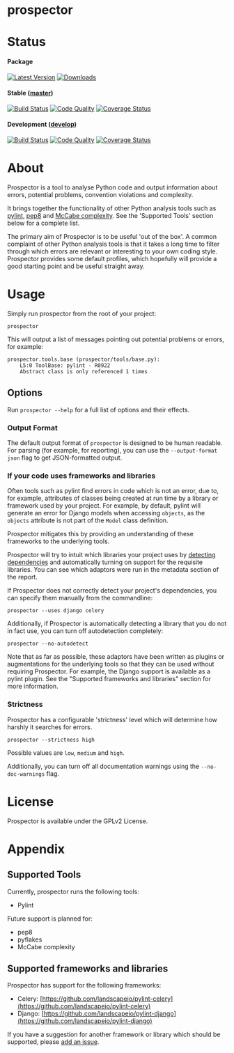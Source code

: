 prospector
==========

# Status

#### Package

[![Latest Version](https://pypip.in/v/prospector/badge.png)](https://crate.io/packages/prospector)
[![Downloads](https://pypip.in/d/prospector/badge.png)](https://crate.io/packages/prospector)

#### Stable ([master](https://github.com/landscapeio/prospector/tree/master))

[![Build Status](https://travis-ci.org/landscapeio/prospector.png?branch=master)](https://travis-ci.org/landscapeio/prospector) 
[![Code Quality](https://landscape.io/github/landscapeio/prospector/master/landscape.png)](https://landscape.io/github/landscapeio/prospector/master)
[![Coverage Status](https://coveralls.io/repos/landscapeio/prospector/badge.png)](https://coveralls.io/r/landscapeio/prospector)

#### Development ([develop](https://github.com/landscapeio/prospector/tree/develop))

[![Build Status](https://travis-ci.org/landscapeio/prospector.png?branch=develop)](https://travis-ci.org/landscapeio/prospector) 
[![Code Quality](https://landscape.io/github/landscapeio/prospector/develop/landscape.png)](https://landscape.io/github/landscapeio/prospector/develop)
[![Coverage Status](https://coveralls.io/repos/landscapeio/prospector/badge.png?branch=develop)](https://coveralls.io/r/landscapeio/prospector)

# About

Prospector is a tool to analyse Python code and output information about errors, potential problems, convention violations and complexity.

It brings together the functionality of other Python analysis tools such as [pylint](http://pylint.org), [pep8](https://pypi.python.org/pypi/pep8) and [McCabe complexity](https://pypi.python.org/pypi/mccabe). See the 'Supported Tools' section below for a complete list.

The primary aim of Prospector is to be useful 'out of the box'. A common complaint of other Python analysis tools is that it takes a long time to filter through which errors are relevant or interesting to your own coding style. Prospector provides some default profiles, which hopefully will provide a good starting point and be useful straight away. 

# Usage

Simply run prospector from the root of your project:

```
prospector
```

This will output a list of messages pointing out potential problems or errors, for example:

```
prospector.tools.base (prospector/tools/base.py):
    L5:0 ToolBase: pylint - R0922
    Abstract class is only referenced 1 times
```

## Options

Run `prospector --help` for a full list of options and their effects.

### Output Format

The default output format of `prospector` is designed to be human readable. For parsing (for example, for reporting), you can use the `--output-format json` flag to get JSON-formatted output.

### If your code uses frameworks and libraries

Often tools such as pylint find errors in code which is not an error, due to, for example, attributes of classes being created at run time by a library or framework used by your project. For example, by default, pylint will generate an error for Django models when accessing `objects`, as the `objects` attribute is not part of the `Model` class definition. 

Prospector mitigates this by providing an understanding of these frameworks to the underlying tools.

Prospector will try to intuit which libraries your project uses by [detecting dependencies](https://github.com/landscapeio/requirements-detector) and automatically turning on support for the requisite libraries. You can see which adaptors were run in the metadata section of the report.

If Prospector does not correctly detect your project's dependencies, you can specify them manually from the commandline:

```
prospector --uses django celery
```

Additionally, if Prospector is automatically detecting a library that you do not in fact use, you can turn off autodetection completely:

```
prospector --no-autodetect
```

Note that as far as possible, these adaptors have been written as plugins or augmentations for the underlying tools so that they can be used without requiring Prospector. For example, the Django support is available as a pylint plugin. See the "Supported frameworks and libraries" section for more information.

### Strictness

Prospector has a configurable 'strictness' level which will determine how harshly it searches for errors.

```
prospector --strictness high
```

Possible values are `low`, `medium` and `high`.

Additionally, you can turn off all documentation warnings using the `--no-doc-warnings` flag.


# License

Prospector is available under the GPLv2 License.


# Appendix

## Supported Tools

Currently, prospector runs the following tools:

* Pylint

Future support is planned for:

* pep8
* pyflakes
* McCabe complexity

## Supported frameworks and libraries

Prospector has support for the following frameworks:

* Celery: [https://github.com/landscapeio/pylint-celery](https://github.com/landscapeio/pylint-celery)
* Django: [https://github.com/landscapeio/pylint-django](https://github.com/landscapeio/pylint-django)

If you have a suggestion for another framework or library which should be supported, please [add an issue](https://github.com/landscapeio/prospector/issues).

